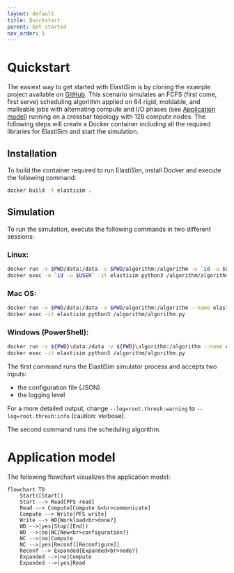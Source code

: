 ```yaml
---
layout: default
title: Quickstart
parent: Get started
nav_order: 1
---
```


# Quickstart

The easiest way to get started with ElastiSim is by cloning the example project available on [GitHub](https://github.com/elastisim/example-project). This scenario simulates an FCFS (first come, first serve) scheduling algorithm applied on 64 rigid, moldable, and malleable jobs with alternating compute and I/O phases (see [Application model](#application-model)) running on a crossbar topology with 128 compute nodes. The following steps will create a Docker container including all the required libraries for ElastiSim and start the simulation.

## Installation

To build the container required to run ElastiSim, install Docker and execute the following command:
```sh
docker build -t elastisim .
```

## Simulation

To run the simulation, execute the following commands in two different sessions:

### Linux:
```sh
docker run -v $PWD/data:/data -v $PWD/algorithm:/algorithm -u `id -u $USER` --name elastisim -it --rm elastisim /data/input/configuration.json --log=root.thresh:warning
docker exec -u `id -u $USER` -it elastisim python3 /algorithm/algorithm.py
```

### Mac OS:
```sh
docker run -v $PWD/data:/data -v $PWD/algorithm:/algorithm --name elastisim -it --rm elastisim /data/input/configuration.json --log=root.thresh:warning
docker exec -it elastisim python3 /algorithm/algorithm.py
```

### Windows (PowerShell):
```sh
docker run -v ${PWD}\data:/data -v ${PWD}\algorithm:/algorithm --name elastisim -it --rm elastisim /data/input/configuration.json --log=root.thresh:warning
docker exec -it elastisim python3 /algorithm/algorithm.py
```

The first command runs the ElastiSim simulator process and accepts two inputs:
- the configuration file (JSON)
- the logging level

For a more detailed output, change `--log=root.thresh:warning` to `--log=root.thresh:info` (caution: verbose).

The second command runs the scheduling algorithm.

# Application model

The following flowchart visualizes the application model:

```mermaid
flowchart TD
    Start([Start])
    Start --> Read[PFS read]
    Read --> Compute[Compute &<br>communicate]
    Compute --> Write[PFS write]
    Write --> WD{Workload<br>done?}
    WD -->|yes|Stop([End])
    WD -->|no|NC{New<br>configuration?}
    NC -->|no|Compute
    NC -->|yes|Reconf[[Reconfigure]]
    Reconf --> Expanded{Expanded<br>node?}
    Expanded -->|no|Compute
    Expanded -->|yes|Read
```
